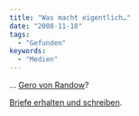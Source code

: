 ```yaml
---
title: "Was macht eigentlich…"
date: "2008-11-18"
tags:
  - "Gefunden"
keywords:
  - "Medien"
---
```


… [Gero von Randow](http://de.wikipedia.org/wiki/Gero_von_Randow)?

[Briefe erhalten und schreiben](http://kommentare.zeit.de/user/gerovonrandow/beitrag/2008/11/18/ein-briefwechsel).
